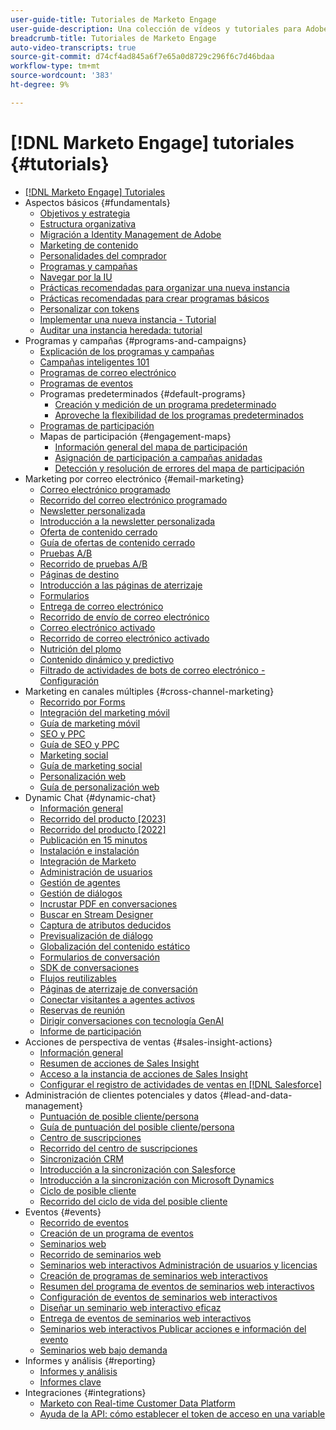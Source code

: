 ```yaml
---
user-guide-title: Tutoriales de Marketo Engage
user-guide-description: Una colección de vídeos y tutoriales para Adobe Marketo Engage.
breadcrumb-title: Tutoriales de Marketo Engage
auto-video-transcripts: true
source-git-commit: d74cf4ad845a6f7e65a0d8729c296f6c7d46bdaa
workflow-type: tm+mt
source-wordcount: '383'
ht-degree: 9%

---
```



# [!DNL Marketo Engage] tutoriales {#tutorials}

+ [[!DNL Marketo Engage] Tutoriales](/help/_marketo-main/overview.md)
+ Aspectos básicos {#fundamentals}
   + [Objetivos y estrategia](/help/fundamentals/goals-and-strategy-learn.md)
   + [Estructura organizativa](/help/fundamentals/organizational-structure-learn.md)
   + [Migración a Identity Management de Adobe](/help/fundamentals/migrating-to-adobe-identity-management.md)
   + [Marketing de contenido](/help/fundamentals/content-marketing-learn.md)
   + [Personalidades del comprador](/help/fundamentals/buyer-personas-learn.md)
   + [Programas y campañas](/help/fundamentals/programs-and-campaigns.md)
   + [Navegar por la IU](/help/fundamentals/ui-navigation.md)
   + [Prácticas recomendadas para organizar una nueva instancia](/help/fundamentals/best-practices-to-organize-a-new-instance.md)
   + [Prácticas recomendadas para crear programas básicos](/help/fundamentals/best-practices-for-creating-foundational-programs.md)
   + [Personalizar con tokens](/help/personalization/personalize-with-tokens.md)
   + [Implementar una nueva instancia - Tutorial](https://experienceleague.adobe.com/en/docs/experiences-by-you/implementing-new-instance/overview)
   + [Auditar una instancia heredada: tutorial](https://experienceleague.adobe.com/docs/marketo-learn/auditing-an-inherited-instance/overview.html?lang=es)
+ Programas y campañas {#programs-and-campaigns}
   + [Explicación de los programas y campañas](/help/programs/understanding-programs-and-campaigns.md)
   + [Campañas inteligentes 101](/help/campaigns/smart-campaigns-101.md)
   + [Programas de correo electrónico](/help/programs/email-programs.md)
   + [Programas de eventos](/help/programs/event-programs.md)
   + Programas predeterminados {#default-programs}
      + [Creación y medición de un programa predeterminado](/help/programs/create-and-measure-default-programs.md)
      + [Aproveche la flexibilidad de los programas predeterminados](/help/programs/leverage-the-flexibility-of-default-programs.md)
   + [Programas de participación](/help/programs/engagement-programs.md)
   + Mapas de participación {#engagement-maps}
      + [Información general del mapa de participación](/help/engagement-maps/engagement-map-overview.md)
      + [Asignación de participación a campañas anidadas](/help/engagement-maps/engagement-map-nested-campaign.md)
      + [Detección y resolución de errores del mapa de participación](/help/engagement-maps/engagement-map-error-detection-and-resolution.md)
+ Marketing por correo electrónico {#email-marketing}
   + [Correo electrónico programado](/help/email-marketing/scheduled-email-learn.md)
   + [Recorrido del correo electrónico programado](/help/email-marketing/scheduled-email-watch.md)
   + [Newsletter personalizada](/help/email-marketing/personalized-newsletter-learn.md)
   + [Introducción a la newsletter personalizada](/help/email-marketing/personalized-newsletter-watch.md)
   + [Oferta de contenido cerrado](/help/email-marketing/gated-content-offer-learn.md)
   + [Guía de ofertas de contenido cerrado](/help/email-marketing/gated-content-offer-watch.md)
   + [Pruebas A/B](/help/email-marketing/ab-testing-learn.md)
   + [Recorrido de pruebas A/B](/help/email-marketing/ab-testing-watch.md)
   + [Páginas de destino](/help/email-marketing/landing-pages-learn.md)
   + [Introducción a las páginas de aterrizaje](/help/email-marketing/landing-pages-watch.md)
   + [Formularios](/help/email-marketing/forms-learn.md)
   + [Entrega de correo electrónico](/help/email-marketing/email-deliverability-learn.md)
   + [Recorrido de envío de correo electrónico](/help/email-marketing/email-deliverability-watch.md)
   + [Correo electrónico activado](/help/email-marketing/triggered-email-learn.md)
   + [Recorrido de correo electrónico activado](/help/email-marketing/triggered-email-watch.md)
   + [Nutrición del plomo](/help/email-marketing/lead-nuturing-learn.md)
   + [Contenido dinámico y predictivo](/help/email-marketing/dynamic-and-predictive-content-learn.md)
   + [Filtrado de actividades de bots de correo electrónico - Configuración](/help/filtering-email-bot-activities/setup.md)
+ Marketing en canales múltiples {#cross-channel-marketing}
   + [Recorrido por Forms](/help/email-marketing/forms-watch.md)
   + [Integración del marketing móvil](/help/cross-channel-marketing/mobile-marketing-learn.md)
   + [Guía de marketing móvil](/help/cross-channel-marketing/mobile-marketing-watch.md)
   + [SEO y PPC](/help/cross-channel-marketing/seo-and-ppc-learn.md)
   + [Guía de SEO y PPC](/help/cross-channel-marketing/seo-and-ppc-watch.md)
   + [Marketing social](/help/cross-channel-marketing/social-marketing-learn.md)
   + [Guía de marketing social](/help/cross-channel-marketing/social-marketing-watch.md)
   + [Personalización web](/help/cross-channel-marketing/web-personalization-learn.md)
   + [Guía de personalización web](/help/cross-channel-marketing/web-personalization-watch.md)
+ Dynamic Chat {#dynamic-chat}
   + [Información general](/help/dynamic-chat/dynamic-chat-overview.md)
   + [Recorrido del producto [2023]](/help/dynamic-chat/product-tour.md)
   + [Recorrido del producto [2022]](/help/dynamic-chat/product-tour-2022.md)
   + [Publicación en 15 minutos](/help/dynamic-chat/go-live-in-15-minutes.md)
   + [Instalación e instalación](/help/dynamic-chat/setup.md)
   + [Integración de Marketo](/help/dynamic-chat/marketo-integration.md)
   + [Administración de usuarios](/help/dynamic-chat/user-management.md)
   + [Gestión de agentes](/help/dynamic-chat/agent-management.md)
   + [Gestión de diálogos](/help/dynamic-chat/dialogue-management.md)
   + [Incrustar PDF en conversaciones](/help/dynamic-chat/document-cloud-integration.md)
   + [Buscar en Stream Designer](/help/dynamic-chat/search-in-stream-designer.md)
   + [Captura de atributos deducidos](/help/dynamic-chat/capture-inferred-attributes.md)
   + [Previsualización de diálogo](/help/dynamic-chat/dialogue-preview.md)
   + [Globalización del contenido estático](/help/dynamic-chat/globalization-of-static-content.md)
   + [Formularios de conversación](/help/dynamic-chat/conversational-forms.md)
   + [SDK de conversaciones](/help/dynamic-chat/conversations-sdk.md)
   + [Flujos reutilizables](/help/dynamic-chat/reusable-flows.md)
   + [Páginas de aterrizaje de conversación](/help/dynamic-chat/conversational-landing-pages.md)
   + [Conectar visitantes a agentes activos](/help/dynamic-chat/connect-visitors-to-live-agents.md)
   + [Reservas de reunión](/help/dynamic-chat/meeting-booking.md)
   + [Dirigir conversaciones con tecnología GenAI](/help/dynamic-chat/gen-ai-features.md)
   + [Informe de participación](/help/dynamic-chat/engagement-report.md)
+ Acciones de perspectiva de ventas {#sales-insight-actions}
   + [Información general](/help/sales-insight-actions/overview.md)
   + [Resumen de acciones de Sales Insight](/help/sales-insight-actions/sales-insight-actions-overview.md)
   + [Acceso a la instancia de acciones de Sales Insight](/help/sales-insight-actions/accessing-your-sales-insight-actions-instance.md)
   + [Configurar el registro de actividades de ventas en  [!DNL Salesforce]](/help/sales-insight-actions/configure-sales-activity-logging-to-salesforce.md)
+ Administración de clientes potenciales y datos {#lead-and-data-management}
   + [Puntuación de posible cliente/persona](/help/lead-and-data-management/lead-scoring-learn.md)
   + [Guía de puntuación del posible cliente/persona](/help/lead-and-data-management/lead-scoring-watch.md)
   + [Centro de suscripciones](/help/lead-and-data-management/subscription-center-learn.md)
   + [Recorrido del centro de suscripciones](/help/lead-and-data-management/subscription-center-watch.md)
   + [Sincronización CRM](/help/lead-and-data-management/crm-sync-learn.md)
   + [Introducción a la sincronización con Salesforce](/help/integrations/salesforce-sync-setup.md)
   + [Introducción a la sincronización con Microsoft Dynamics](/help/integrations/microsoft-dynamics-sync-setup.md)
   + [Ciclo de posible cliente](/help/lead-and-data-management/lead-lifecycle-learn.md)
   + [Recorrido del ciclo de vida del posible cliente](/help/lead-and-data-management/lead-lifecycle-watch.md)
+ Eventos {#events}
   + [Recorrido de eventos](/help/events/events-watch.md)
   + [Creación de un programa de eventos](/help/events/events-learn.md)
   + [Seminarios web](/help/events/webinar-learn.md)
   + [Recorrido de seminarios web](/help/events/webinar-watch.md)
   + [Seminarios web interactivos Administración de usuarios y licencias](/help/events/interactive-webinars-user-and-license-management.md)
   + [Creación de programas de seminarios web interactivos](/help/events/interactive-webinars-event-program-creation.md)
   + [Resumen del programa de eventos de seminarios web interactivos](/help/events/interactive-webinars-event-program-overview.md)
   + [Configuración de eventos de seminarios web interactivos](/help/events/interactive-webinars-event-configuration.md)
   + [Diseñar un seminario web interactivo eficaz](/help/events/design-an-effective-interactive-webinar.md)
   + [Entrega de eventos de seminarios web interactivos](/help/events/interactive-webinars-event-delivery.md)
   + [Seminarios web interactivos Publicar acciones e información del evento](/help/events/interactive-webinars-post-event-insights-and-actions.md)
   + [Seminarios web bajo demanda](/help/events/on-demand-webinars.md)
+ Informes y análisis {#reporting}
   + [Informes y análisis](/help/reporting/reporting-and-analytics.md)
   + [Informes clave](/help/reporting/key-reports.md)
+ Integraciones {#integrations}
   + [Marketo con Real-time Customer Data Platform](https://experienceleague.adobe.com/docs/platform-learn/tutorials/sources/ingest-data-from-marketo.html?lang=es)
   + [Ayuda de la API: cómo establecer el token de acceso en una variable](/help/integrations/api-set-access-token-variable.md)
